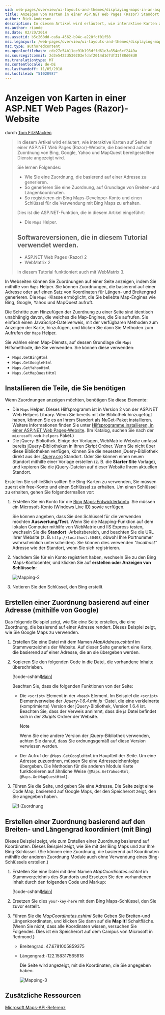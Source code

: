 ```yaml
---
uid: web-pages/overview/ui-layouts-and-themes/displaying-maps-in-an-aspnet-web-pages-site
title: Anzeigen von Karten in einer ASP.NET Web Pages (Razor) Standort | Microsoft-Dokumentation
author: Rick-Anderson
description: In diesem Artikel wird erläutert, wie interaktive Karten auf Seiten in einer ASP.NET Web Pages (Razor)-Website, die basierend auf der Zuordnung von Bing, Google, Ma bereitgestellten Dienste anzuzeigen...
ms.author: riande
ms.date: 02/20/2014
ms.assetid: b5c268dd-ca6a-4562-b94c-a220fcf01f58
msc.legacyurl: /web-pages/overview/ui-layouts-and-themes/displaying-maps-in-an-aspnet-web-pages-site
msc.type: authoredcontent
ms.openlocfilehash: cde27c54b11ee91b193dffd61e3a354c6cf2449a
ms.sourcegitcommit: 2d3e5422d530203efdaf2014d1d7df31f88d08d0
ms.translationtype: MT
ms.contentlocale: de-DE
ms.lasthandoff: 11/05/2018
ms.locfileid: "51020987"
---
```

<a name="displaying-maps-in-an-aspnet-web-pages-razor-site"></a>Anzeigen von Karten in einer ASP.NET Web Pages (Razor)-Website
====================
durch [Tom FitzMacken](https://github.com/tfitzmac)

> In diesem Artikel wird erläutert, wie interaktive Karten auf Seiten in einer ASP.NET Web Pages (Razor)-Website, die basierend auf der Zuordnung von Bing, Google, Yahoo und MapQuest bereitgestellten Dienste angezeigt wird.
> 
> Sie lernen Folgendes:
> 
> - Wie Sie eine Zuordnung, die basierend auf einer Adresse zu generieren.
> - So generieren Sie eine Zuordnung, auf Grundlage von Breiten-und Längenkoordinaten.
> - So registrieren ein Bing Maps-Developer-Konto und einen Schlüssel für die Verwendung mit Bing Maps zu erhalten.
> 
> Dies ist die ASP.NET-Funktion, die in diesem Artikel eingeführt:
> 
> - Die `Maps` Helper.
>   
> 
> ## <a name="software-versions-used-in-the-tutorial"></a>Softwareversionen, die in diesem Tutorial verwendet werden.
> 
> 
> - ASP.NET Web Pages (Razor) 2
> - WebMatrix 2
>   
> 
> In diesem Tutorial funktioniert auch mit WebMatrix 3.


In Webseiten können Sie Zuordnungen auf einer Seite anzeigen, indem Sie mithilfe von `Maps` Helper. Sie können Zuordnungen, die basierend auf einer Adresse oder auf einen Satz von Koordinaten für Längen- und Breitengrad generieren. Die `Maps` -Klasse ermöglicht, die Sie beliebte Map-Engines wie Bing, Google, Yahoo und MapQuest aufruft.

Die Schritte zum Hinzufügen der Zuordnung zu einer Seite sind identisch unabhängig davon, die welches die Map-Engines, die Sie aufrufen. Sie einfach einen JavaScript-Dateiverweis, mit der verfügbaren Methoden zum Anzeigen der Karte, hinzufügen, und klicken Sie dann Sie Methoden zum Aufrufen der `Maps` Helper.

Sie wählen einen Map-Diensts, auf dessen Grundlage die `Maps` Hilfsmethode, die Sie verwenden. Sie können diese verwenden:

- `Maps.GetBingHtml`
- `Maps.GetGoogleHtml`
- `Maps.GetYahooHtml`
- `Maps.GetMapQuestHtml`

## <a name="installing-the-pieces-you-need"></a>Installieren die Teile, die Sie benötigen

Wenn Zuordnungen anzeigen möchten, benötigen Sie diese Elemente:

- Die `Maps` Helper. Dieses Hilfsprogramm ist in Version 2 von der ASP.NET Web Helpers Library. Wenn Sie bereits mit die Bibliothek hinzugefügt haben, können Sie es an Ihrem Standort als NuGet-Paket installieren. Weitere Informationen finden Sie unter [Hilfsprogramme installieren, in einer ASP.NET Web Pages-Website](https://go.microsoft.com/fwlink/?LinkId=252372). (Im Katalog, suchen Sie nach der `microsoft-web-helpers` Paket.)
- Die jQuery-Bibliothek. Einige der Vorlagen, WebMatrix-Website umfasst bereits jQuery-Bibliotheken in ihren *Skript* Ordner. Wenn Sie nicht über diese Bibliotheken verfügen, können Sie die neuesten jQuery-Bibliothek direkt aus der [jQuery.org](http://jQuery.org) Standort. Oder Sie können einen neuen Standort mithilfe einer Vorlage erstellen (z. B. die **Starter Site** Vorlage), und kopieren Sie die jQuery-Dateien auf dieser Website Ihrem aktuellen Standort.

Erstellen Sie schließlich sollten Sie Bing-Karten zu verwenden, Sie müssen zuerst ein free-Konto und einen Schlüssel zu erhalten. Um einen Schlüssel zu erhalten, gehen Sie folgendermaßen vor:

1. Erstellen Sie ein Konto für die [Bing Maps-Entwicklerkonto](https://www.microsoft.com/maps/developers/web.aspx). Sie müssen ein Microsoft-Konto (Windows Live ID) sowie verfügen.

    Sie können angeben, dass Sie den Schlüssel für die verwenden möchten **Auswertung/Test**. Wenn Sie die Mapping-Funktion auf dem lokalen Computer mithilfe von WebMatrix und IIS Express testen, wechseln Sie die **Standort** -Arbeitsbereich, und beachten Sie die URL Ihrer Website (z. B. `http://localhost:50408`, obwohl Ihre Portnummer wahrscheinlich unterscheiden). Sie können dies verwenden *"localhost"* Adresse wie der Standort, wenn Sie sich registrieren.
2. Nachdem Sie für ein Konto registriert haben, wechseln Sie zu den Bing Maps-Kontocenter, und klicken Sie auf **erstellen oder Anzeigen von Schlüsseln**:

    ![Mapping-2](displaying-maps-in-an-aspnet-web-pages-site/_static/image1.png)
3. Notieren Sie den Schlüssel, den Bing erstellt.

## <a name="creating-a-map-based-on-an-address-using-google"></a>Erstellen einer Zuordnung basierend auf einer Adresse (mithilfe von Google)

Das folgende Beispiel zeigt, wie Sie eine Seite erstellen, die eine Zuordnung, die basierend auf einer Adresse rendert. Dieses Beispiel zeigt, wie Sie Google Maps zu verwenden.

1. Erstellen Sie eine Datei mit dem Namen *MapAddress.cshtml* im Stammverzeichnis der Website. Auf dieser Seite generiert eine Karte, die basierend auf einer Adresse, die an sie übergeben werden.
2. Kopieren Sie den folgenden Code in die Datei, die vorhandene Inhalte überschrieben.

    [!code-cshtml[Main](displaying-maps-in-an-aspnet-web-pages-site/samples/sample1.cshtml)]

    Beachten Sie, dass die folgenden Funktionen von der Seite:

    - Die `<script>` Element in der `<head>` Element. Im Beispiel die `<script>` Elementverweise der *Jquery-1.6.4.min.js* -Datei, die eine verkleinerte (komprimierte) Version der jQuery-Bibliothek, Version 1.6.4 ist. Beachten Sie, dass der Verweis annimmt, dass die *js* Datei befindet sich in der *Skripts* Ordner der Website. 

        > [!NOTE]
        > Wenn Sie eine andere Version der jQuery-Bibliothek verwenden, achten Sie darauf, dass Sie ordnungsgemäß auf diese Version verwiesen werden.
    - Der Aufruf der `@Maps.GetGoogleHtml` im Hauptteil der Seite. Um eine Adresse zuzuordnen, müssen Sie eine Adresszeichenfolge übergeben. Die Methoden für die anderen Module Karte funktionieren auf ähnliche Weise (`@Maps.GetYahooHtml`, `@Maps.GetMapQuestHtml`).
3. Führen Sie die Seite, und geben Sie eine Adresse. Die Seite zeigt eine Code Map, basierend auf Google Maps, der den Speicherort zeigt, den Sie angegeben haben.

     ![1-Zuordnung](displaying-maps-in-an-aspnet-web-pages-site/_static/image2.png)

## <a name="creating-a-map-based-on-latitude-and-longitude-coordinates-using-bing"></a>Erstellen einer Zuordnung basierend auf den Breiten- und Längengrad koordiniert (mit Bing)

Dieses Beispiel zeigt, wie zum Erstellen einer Zuordnung basierend auf Koordinaten. Dieses Beispiel zeigt, wie Sie mit der Bing Maps und zur Ihre Bing-Schlüssel. (Sie können eine Zuordnung, die basierend auf Koordinaten mithilfe der anderen Zuordnung Module auch ohne Verwendung eines Bing-Schlüssels erstellen.)

1. Erstellen Sie eine Datei mit dem Namen *MapCoordinates.cshtml* im Stammverzeichnis des Standorts und Ersetzen Sie den vorhandenen Inhalt durch den folgenden Code und Markup:

    [!code-cshtml[Main](displaying-maps-in-an-aspnet-web-pages-site/samples/sample2.cshtml)]
2. Ersetzen Sie dies `your-key-here` mit dem Bing Maps-Schlüssel, den Sie zuvor erstellt.
3. Führen Sie die *MapCoordinates.cshtml* Seite Geben Sie Breiten-und Längenkoordinaten, und klicken Sie dann auf die **Map It!** Schaltfläche. (Wenn Sie nicht, dass alle Koordinaten wissen, versuchen Sie Folgendes. Dies ist ein Speicherort auf dem Campus von Microsoft in Redmond.)

   - Breitengrad: 47.6781005859375
   - Längengrad:-122.158317565918

     Die Seite wird angezeigt, mit die Koordinaten, die Sie angegeben haben.

     ![Mapping-3](displaying-maps-in-an-aspnet-web-pages-site/_static/image3.png)

<a id="Additional_Resources"></a>
## <a name="additional-resources"></a>Zusätzliche Ressourcen


[Microsoft.Maps-API-Referenz](https://msdn.microsoft.com/library/gg427611.aspx)
